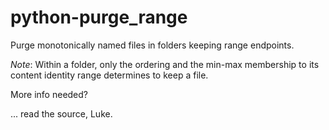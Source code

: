 # python-purge_range
Purge monotonically named files in folders keeping range endpoints.

*Note*: Within a folder, only the ordering and the min-max membership to its content identity range determines to keep a file.

More info needed?

... read the source, Luke.
